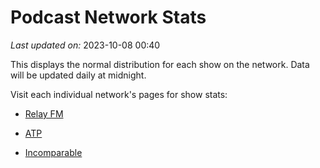 # Podcast Network Stats

*Last updated on:* 2023-10-08 00:40

This displays the normal distribution for each show on the network. Data will be updated daily at midnight.

Visit each individual network's pages for show stats:  

- [Relay FM](networks/RELAY%20FM.md)

- [ATP](networks/ATP.md)

- [Incomparable](networks/INCOMPARABLE.md)